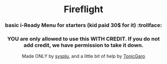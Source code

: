 <h1 align="center">Fireflight</h1>
<h3 align="center">basic i-Ready Menu for starters (kid paid 30$ for it) :trollface:</h3>
<h3 align="center">YOU are only allowed to use this WITH CREDIT. If you do not add credit, we have permission to take it down. </h3>
<p align="center">Made ONLY by <a href="https://github.com/sysplu">sysplu</a>, and a little bit of help by <a href="https://github.com/TonicGaro">TonicGaro</a>
